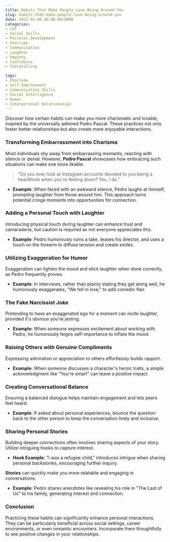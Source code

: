 ```yaml
---
title: Habits That Make People Love Being Around You
slug: habits-that-make-people-love-being-around-you
date: 2023-03-06 00:00:00+0000
categories:
- CoC
- Social Skills
- Personal Development
- Charisma
- Communication
- Laughter
- Empathy
- Confidence
- Storytelling

tags:
- Charisma
- Self-Improvement
- Communication Skills
- Social Intelligence 
- Humor
- Interpersonal Relationships
---
```


Discover how certain habits can make you more charismatic and lovable, inspired by the universally admired Pedro Pascal. These practices not only foster better relationships but also create more enjoyable interactions.

### Transforming Embarrassment into Charisma

Most individuals shy away from embarrassing moments, reacting with silence or denial. However, **Pedro Pascal** showcases how embracing such situations can make one more likable.

> "Do you ever look at Instagram accounts devoted to you being a heartthrob when you're feeling down? Yes, I do."

- **Example**: When faced with an awkward silence, Pedro laughs at himself, prompting laughter from those around him. This approach turns potential cringe moments into opportunities for connection.

### Adding a Personal Touch with Laughter

Introducing physical touch during laughter can enhance trust and camaraderie, but caution is required as not everyone appreciates this.

- **Example**: Pedro humorously ruins a take, teases his director, and uses a touch on the forearm to diffuse tension and create smiles.

### Utilizing Exaggeration for Humor

Exaggeration can lighten the mood and elicit laughter when done correctly, as Pedro frequently proves.

- **Example**: In interviews, rather than plainly stating they get along well, he humorously exaggerates, "We fell in love," to add comedic flair.

### The Fake Narcissist Joke

Pretending to have an exaggerated ego for a moment can incite laughter, provided it's obvious you're jesting.

- **Example**: When someone expresses excitement about working with Pedro, he humorously feigns self-importance to inflate the mood.

### Raising Others with Genuine Compliments

Expressing admiration or appreciation to others effortlessly builds rapport.

- **Example**: When someone discusses a character's heroic traits, a simple acknowledgment like "You're smart" can leave a positive impact.

### Creating Conversational Balance

Ensuring a balanced dialogue helps maintain engagement and lets peers feel heard.

- **Example**: If asked about personal experiences, bounce the question back to the other person to keep the conversation lively and inclusive.

### Sharing Personal Stories

Building deeper connections often involves sharing aspects of your story. Utilize intriguing hooks to capture interest.

- **Hook Example**: "I was a refugee child," introduces intrigue when sharing personal backstories, encouraging further inquiry.

**Stories** can quickly make you more relatable and engaging in conversations.

- **Example**: Pedro shares anecdotes like revealing his role in "The Last of Us" to his family, generating interest and connection.

### Conclusion

Practicing these habits can significantly enhance personal interactions. They can be particularly beneficial across social settings, career environments, or even romantic encounters. Incorporate them thoughtfully to see positive changes in your relationships.
